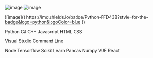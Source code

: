 ![image](https://user-images.githubusercontent.com/13592132/160667917-7ceff27b-58ce-4aa8-b37b-6b7ede913e87.png)
![image](https://user-images.githubusercontent.com/13592132/160668007-81aea258-bac0-4273-94fe-f0bbbc3bce44.png)

![image]({ https://img.shields.io/badge/Python-FFD43B?style=for-the-badge&logo=python&logoColor=blue })

Python
C#
C++
Javascript
HTML
CSS

Visual Studio
Command Line

Node
Tensorflow
Scikit Learn
Pandas
Numpy
VUE
React
